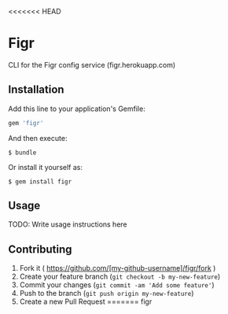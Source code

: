 <<<<<<< HEAD
# Figr

CLI for the Figr config service (figr.herokuapp.com)

## Installation

Add this line to your application's Gemfile:

```ruby
gem 'figr'
```

And then execute:

    $ bundle

Or install it yourself as:

    $ gem install figr

## Usage

TODO: Write usage instructions here

## Contributing

1. Fork it ( https://github.com/[my-github-username]/figr/fork )
2. Create your feature branch (`git checkout -b my-new-feature`)
3. Commit your changes (`git commit -am 'Add some feature'`)
4. Push to the branch (`git push origin my-new-feature`)
5. Create a new Pull Request
=======
figr
